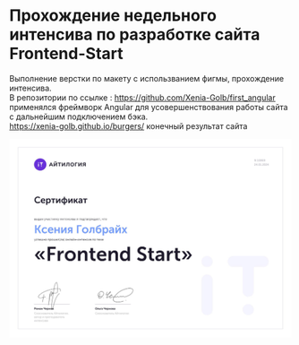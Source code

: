 
# Прохождение недельного интенсива по разработке сайта Frontend-Start

Выполнение верстки по макету с использванием фигмы, прохождение интенсива. <br>
В репозитории по ссылке : https://github.com/Xenia-Golb/first_angular применялся фреймворк Angular для усовершенствования работы сайта с дальнейшим подключением бэка.<br>
https://xenia-golb.github.io/burgers/ конечный результат сайта <br>

![sertificate](https://github.com/Xenia-Golb/burger-intensivee/blob/main/img/Сертификат%20%2310869%20-%20Ксения%20Голбрайх.jpeg)
